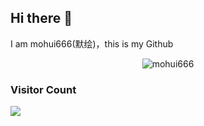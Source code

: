 ## Hi there 👋
I am mohui666(默绘)，this is my Github
<p align="center"> <img src="https://github-readme-stats.vercel.app/api?username=mohui666&show_icons=true&theme=gotham" alt="mohui666" />

  
  
  ### Visitor Count
<img src="https://profile-counter.glitch.me/mohui666/count.svg" />
